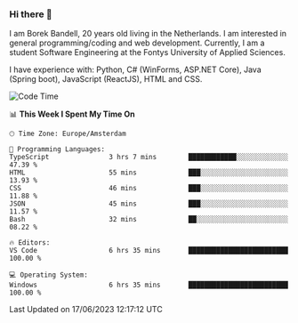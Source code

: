 ### Hi there 👋

I am Borek Bandell, 20 years old living in the Netherlands. I am interested in general programming/coding and web development. Currently, I am a student Software Engineering at the Fontys University of Applied Sciences.

I have experience with: Python, C# (WinForms, ASP.NET Core), Java (Spring boot), JavaScript (ReactJS), HTML and CSS.

<!--START_SECTION:waka-->
![Code Time](http://img.shields.io/badge/Code%20Time-619%20hrs%202%20mins-blue)

📊 **This Week I Spent My Time On** 

```text
🕑︎ Time Zone: Europe/Amsterdam

💬 Programming Languages: 
TypeScript               3 hrs 7 mins        ████████████░░░░░░░░░░░░░   47.39 % 
HTML                     55 mins             ███░░░░░░░░░░░░░░░░░░░░░░   13.93 % 
CSS                      46 mins             ███░░░░░░░░░░░░░░░░░░░░░░   11.88 % 
JSON                     45 mins             ███░░░░░░░░░░░░░░░░░░░░░░   11.57 % 
Bash                     32 mins             ██░░░░░░░░░░░░░░░░░░░░░░░   08.22 % 

🔥 Editors: 
VS Code                  6 hrs 35 mins       █████████████████████████   100.00 % 

💻 Operating System: 
Windows                  6 hrs 35 mins       █████████████████████████   100.00 % 
```


 Last Updated on 17/06/2023 12:17:12 UTC
<!--END_SECTION:waka-->

<!--**tcBorek2002/tcBorek2002** is a ✨ _special_ ✨ repository because its `README.md` (this file) appears on your GitHub profile.

Here are some ideas to get you started:

- 🔭 I’m currently working on ...
- 🌱 I’m currently learning ...
- 👯 I’m looking to collaborate on ...
- 🤔 I’m looking for help with ...
- 💬 Ask me about ...
- 📫 How to reach me: ...
- 😄 Pronouns: ...
- ⚡ Fun fact: ...
-->
